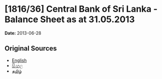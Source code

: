 # [1816/36] Central Bank of Sri Lanka - Balance Sheet as at 31.05.2013

**Date:** 2013-06-28

## Original Sources

- [English](https://documents.gov.lk/view/extra-gazettes/2013/6/1816-36_E.pdf)
- [සිංහල](https://documents.gov.lk/view/extra-gazettes/2013/6/1816-36_S.pdf)
- [தமிழ்](https://documents.gov.lk/view/extra-gazettes/2013/6/1816-36_T.pdf)
